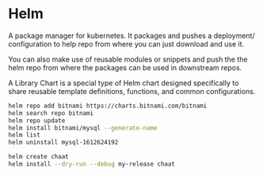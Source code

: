 # Helm
A package manager for kubernetes. It packages and pushes a deployment/ configuration to help repo from where you can just download and use it.

You can also make use of reusable modules or snippets and push the the helm repo from where the packages can be used in downstream repos.

A Library Chart is a special type of Helm chart designed specifically to share reusable template definitions, functions, and common configurations.

```bash
helm repo add bitnami https://charts.bitnami.com/bitnami
helm search repo bitnami
helm repo update
helm install bitnami/mysql --generate-name
helm list
helm uninstall mysql-1612624192
```


```bash
helm create chaat
helm install --dry-run --debug my-release chaat
```
